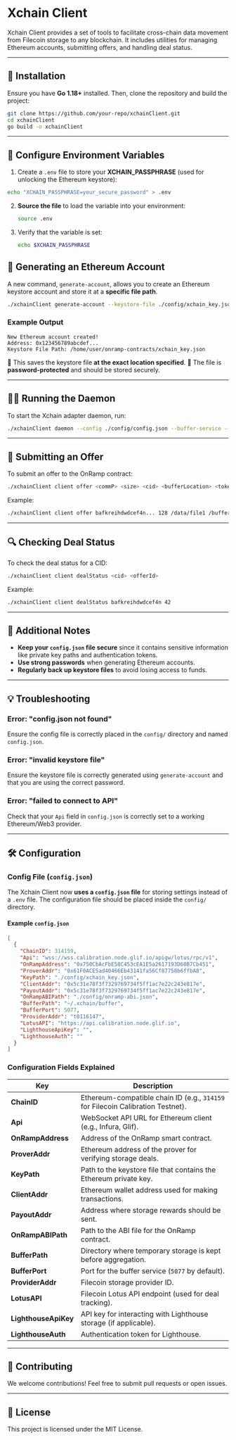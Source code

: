 # Xchain Client

Xchain Client provides a set of tools to facilitate cross-chain data movement from Filecoin storage to any blockchain. It includes utilities for managing Ethereum accounts, submitting offers, and handling deal status.

---

## 🚀 Installation

Ensure you have **Go 1.18+** installed. Then, clone the repository and build the project:

```sh
git clone https://github.com/your-repo/xchainClient.git
cd xchainClient
go build -o xchainClient
```
---

## 📌 Configure Environment Variables
1. Create a `.env` file to store your **XCHAIN_PASSPHRASE** (used for unlocking the Ethereum keystore):

```sh
echo "XCHAIN_PASSPHRASE=your_secure_password" > .env
```

2. **Source the file** to load the variable into your environment:
   ```sh
   source .env
   ```

3. Verify that the variable is set:
   ```sh
   echo $XCHAIN_PASSPHRASE
   ```

## 🔑 **Generating an Ethereum Account**

A new command, `generate-account`, allows you to create an Ethereum keystore account and store it at a **specific file path**.

```sh
./xchainClient generate-account --keystore-file ./config/xchain_key.json --password "$XCHAIN_PASSPHRASE"

```

### **Example Output**
```
New Ethereum account created!
Address: 0x123456789abcdef...
Keystore File Path: /home/user/onramp-contracts/xchain_key.json
```

🔹 This saves the keystore file **at the exact location specified**.
🔹 The file is **password-protected** and should be stored securely.

---

## 🏃‍♂️ Running the Daemon

To start the Xchain adapter daemon, run:

```sh
./xchainClient daemon --config ./config/config.json --buffer-service --aggregation-service
```

---

## 📡 **Submitting an Offer**

To submit an offer to the OnRamp contract:

```sh
./xchainClient client offer <commP> <size> <cid> <bufferLocation> <token-hex> <token-amount>
```

Example:
```sh
./xchainClient client offer bafkreihdwdcef4n... 128 /data/file1 /buffers/ 0x6B175474E89094C44Da98b954EedeAC495271d0F 1000
```

---

## 🔍 **Checking Deal Status**

To check the deal status for a CID:

```sh
./xchainClient client dealStatus <cid> <offerId>
```

Example:
```sh
./xchainClient client dealStatus bafkreihdwdcef4n 42
```

---

## 📖 **Additional Notes**
- **Keep your `config.json` file secure** since it contains sensitive information like private key paths and authentication tokens.
- **Use strong passwords** when generating Ethereum accounts.
- **Regularly back up keystore files** to avoid losing access to funds.

---

## 💡 **Troubleshooting**
### Error: "config.json not found"
Ensure the config file is correctly placed in the `config/` directory and named `config.json`.

### Error: "invalid keystore file"
Ensure the keystore file is correctly generated using `generate-account` and that you are using the correct password.

### Error: "failed to connect to API"
Check that your `Api` field in `config.json` is correctly set to a working Ethereum/Web3 provider.

---

## 🛠️ Configuration

### **Config File (`config.json`)**

The Xchain Client now **uses a `config.json` file** for storing settings instead of a `.env` file. The configuration file should be placed inside the `config/` directory.

#### **Example `config.json`**
```json
[
  {
    "ChainID": 314159,
    "Api": "wss://wss.calibration.node.glif.io/apigw/lotus/rpc/v1",
    "OnRampAddress": "0x750CbAcFbE58C453cEA1E5a2617193D60B7Cb451",
    "ProverAddr": "0x61F0ACE5ad40466Eb43141fa56Cf87758b6ffbA8",
    "KeyPath": "./config/xchain_key.json",
    "ClientAddr": "0x5c31e78f3f7329769734f5ff1ac7e22c243e817e",
    "PayoutAddr": "0x5c31e78f3f7329769734f5ff1ac7e22c243e817e",
    "OnRampABIPath": "./config/onramp-abi.json",
    "BufferPath": "~/.xchain/buffer",
    "BufferPort": 5077,
    "ProviderAddr": "t0116147",
    "LotusAPI": "https://api.calibration.node.glif.io",
    "LighthouseApiKey": "",
    "LighthouseAuth": ""
  }
]
```

### **Configuration Fields Explained**
| Key | Description |
|------|------------|
| **ChainID** | Ethereum-compatible chain ID (e.g., `314159` for Filecoin Calibration Testnet). |
| **Api** | WebSocket API URL for Ethereum client (e.g., Infura, Glif). |
| **OnRampAddress** | Address of the OnRamp smart contract. |
| **ProverAddr** | Ethereum address of the prover for verifying storage deals. |
| **KeyPath** | Path to the keystore file that contains the Ethereum private key. |
| **ClientAddr** | Ethereum wallet address used for making transactions. |
| **PayoutAddr** | Address where storage rewards should be sent. |
| **OnRampABIPath** | Path to the ABI file for the OnRamp contract. |
| **BufferPath** | Directory where temporary storage is kept before aggregation. |
| **BufferPort** | Port for the buffer service (`5077` by default). |
| **ProviderAddr** | Filecoin storage provider ID. |
| **LotusAPI** | Filecoin Lotus API endpoint (used for deal tracking). |
| **LighthouseApiKey** | API key for interacting with Lighthouse storage (if applicable). |
| **LighthouseAuth** | Authentication token for Lighthouse. |

---

## 🤝 **Contributing**
We welcome contributions! Feel free to submit pull requests or open issues.

---

## 📜 **License**
This project is licensed under the MIT License.

